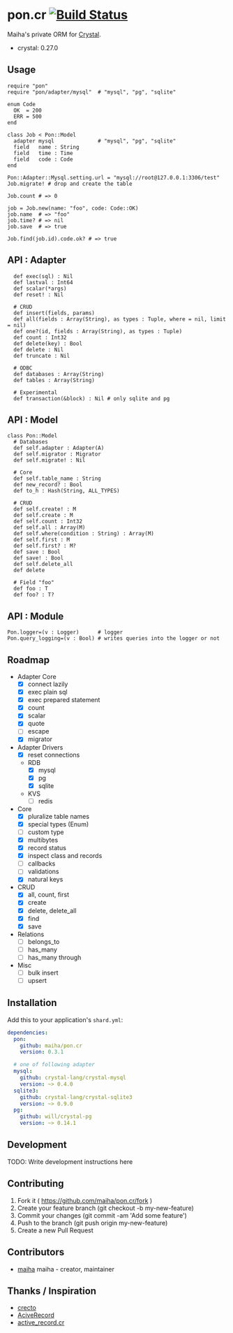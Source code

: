 # pon.cr [![Build Status](https://travis-ci.org/maiha/pon.cr.svg?branch=master)](https://travis-ci.org/maiha/pon.cr)

Maiha's private ORM for [Crystal](http://crystal-lang.org/).

- crystal: 0.27.0

## Usage

```crystal
require "pon"
require "pon/adapter/mysql"  # "mysql", "pg", "sqlite"

enum Code
  OK  = 200
  ERR = 500
end

class Job < Pon::Model
  adapter mysql              # "mysql", "pg", "sqlite"
  field   name : String
  field   time : Time
  field   code : Code
end

Pon::Adapter::Mysql.setting.url = "mysql://root@127.0.0.1:3306/test"
Job.migrate! # drop and create the table

Job.count # => 0

job = Job.new(name: "foo", code: Code::OK)
job.name  # => "foo"
job.time? # => nil
job.save  # => true

Job.find(job.id).code.ok? # => true
```

## API : Adapter

```crystal
  def exec(sql) : Nil
  def lastval : Int64
  def scalar(*args)
  def reset! : Nil

  # CRUD
  def insert(fields, params)
  def all(fields : Array(String), as types : Tuple, where = nil, limit = nil)
  def one?(id, fields : Array(String), as types : Tuple)
  def count : Int32
  def delete(key) : Bool
  def delete : Nil
  def truncate : Nil

  # ODBC
  def databases : Array(String)
  def tables : Array(String)

  # Experimental
  def transaction(&block) : Nil # only sqlite and pg
```

## API : Model

```crystal
class Pon::Model
  # Databases
  def self.adapter : Adapter(A)
  def self.migrator : Migrator
  def self.migrate! : Nil

  # Core
  def self.table_name : String
  def new_record? : Bool
  def to_h : Hash(String, ALL_TYPES)

  # CRUD
  def self.create! : M
  def self.create : M
  def self.count : Int32
  def self.all : Array(M)
  def self.where(condition : String) : Array(M)
  def self.first : M
  def self.first? : M?
  def save : Bool
  def save! : Bool
  def self.delete_all
  def delete

  # Field "foo"
  def foo : T
  def foo? : T?
```

## API : Module

```crystal
Pon.logger=(v : Logger)      # logger
Pon.query_logging=(v : Bool) # writes queries into the logger or not
```

## Roadmap

- Adapter Core
  - [x] connect lazily
  - [x] exec plain sql
  - [x] exec prepared statement
  - [x] count
  - [x] scalar
  - [x] quote
  - [ ] escape
  - [x] migrator
- Adapter Drivers
  - [x] reset connections
  - RDB
    - [x] mysql
    - [x] pg
    - [x] sqlite
  - KVS
    - [ ] redis
- Core
  - [x] pluralize table names
  - [x] special types (Enum)
  - [ ] custom type
  - [x] multibytes
  - [x] record status
  - [x] inspect class and records
  - [ ] callbacks
  - [ ] validations
  - [x] natural keys
- CRUD
  - [x] all, count, first
  - [x] create
  - [x] delete, delete_all
  - [x] find
  - [x] save
- Relations
  - [ ] belongs_to
  - [ ] has_many
  - [ ] has_many through
- Misc
  - [ ] bulk insert
  - [ ] upsert

## Installation

Add this to your application's `shard.yml`:

```yaml
dependencies:
  pon:
    github: maiha/pon.cr
    version: 0.3.1

  # one of following adapter
  mysql:
    github: crystal-lang/crystal-mysql
    version: ~> 0.4.0
  sqlite3:
    github: crystal-lang/crystal-sqlite3
    version: ~> 0.9.0
  pg:
    github: will/crystal-pg
    version: ~> 0.14.1
```

## Development

TODO: Write development instructions here

## Contributing

1. Fork it ( https://github.com/maiha/pon.cr/fork )
2. Create your feature branch (git checkout -b my-new-feature)
3. Commit your changes (git commit -am 'Add some feature')
4. Push to the branch (git push origin my-new-feature)
5. Create a new Pull Request

## Contributors

- [maiha](https://github.com/maiha) maiha - creator, maintainer

## Thanks / Inspiration

* [crecto](https://github.com/Crecto/crecto)
* [AciveRecord](https://github.com/rails/rails/tree/master/activerecord)
* [active_record.cr](https://github.com/waterlink/active_record.cr)

